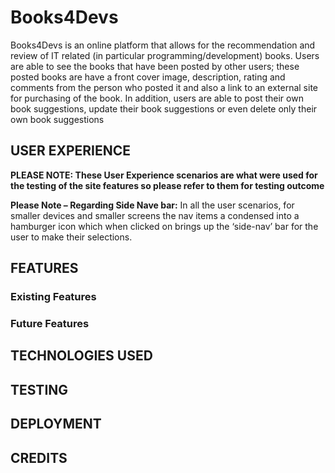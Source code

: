 # Books4Devs
Books4Devs is an online platform that allows for the recommendation and review of IT related (in particular programming/development) books. Users are able to see the books that have been posted by other users; these posted books are have a front cover image, description, rating and comments from the person who posted it and also a link to an external site for purchasing of the book. In addition, users are able to post their own book suggestions, update their book suggestions or even delete only their own book suggestions

## USER EXPERIENCE

**PLEASE NOTE: These User Experience scenarios are what were used for the testing of the site features so please refer to them for testing outcome**

**Please Note – Regarding Side Nave bar:**
In all the user scenarios, for smaller devices and smaller screens the nav items a condensed into a hamburger icon which when clicked on brings up the ‘side-nav’ bar for the user to make their selections.



## FEATURES
### Existing Features

### Future Features

## TECHNOLOGIES USED

## TESTING

## DEPLOYMENT

## CREDITS